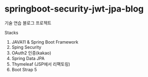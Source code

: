 # springboot-security-jwt-jpa-blog
 
 기술 연습 블로그 프로젝트

 Stacks
 1. JAVA11 & Spring Boot Framework
 2. Sping Security
 3. OAuth2 인증(kakao)
 4. Spring Data JPA
 5. Thymeleaf (JSP에서 리팩토링)
 6. Boot Strap 5
